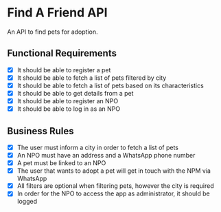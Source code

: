 # Find A Friend API

An API to find pets for adoption.

## Functional Requirements

- [x] It should be able to register a pet
- [x] It should be able to fetch a list of pets filtered by city
- [x] It should be able to fetch a list of pets based on its characteristics
- [x] It should be able to get details from a pet
- [x] It should be able to register an NPO
- [x] It should be able to log in as an NPO

## Business Rules

- [x] The user must inform a city in order to fetch a list of pets
- [x] An NPO must have an address and a WhatsApp phone number
- [x] A pet must be linked to an NPO
- [x] The user that wants to adopt a pet will get in touch with the NPM via WhatsApp
- [x] All filters are optional when filtering pets, however the city is required
- [x] In order for the NPO to access the app as administrator, it should be logged
